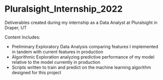 # Pluralsight_Internship_2022
Deliverables created during my internship as a Data Analyst at Pluralsight in Draper, UT

Content Includes:

* Preliminary Exploratory Data Analysis comparing features I implemented in tandem with current features in production
* Algorithmic Exploration analyzing predictive performance of my model relative to the model currently in production
* Scripts written to train and predict on the machine learning algorithm designed for this project
